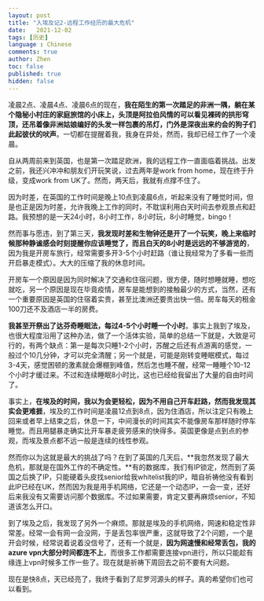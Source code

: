 ```yaml
---
layout: post
title: "入埃及记2-远程工作经历的最大危机"
date:   2021-12-02
tags: [历史]
language : Chinese
comments: true
author: Zhen
toc: false
published: true
hidden: false
---
```

凌晨2点、凌晨4点、凌晨6点的现在，**我在陌生的第一次踏足的非洲一隅，躺在某个隐秘小村庄的家庭旅馆的小床上，头顶是阿拉伯风情的可以看见裸砖的拱形穹顶，还吊着像非洲姑娘编好的头发一样包裹的吊灯，门外是深夜出来约会的狗子们此起彼伏的吠声**。一切都在提醒着我，我身在异处，然而，我却已经工作了一个凌晨。

自从两周前来到英国，也是第一次踏足欧洲，我的远程工作一直面临着挑战。出发之前，我还兴冲冲和朋友们开玩笑说，过去两年是work from home，现在终于升级，变成work from UK了。然而，两天后，我就有点撑不住了。

因为时差，在英国的工作时间是晚上10点到凌晨6点，听起来没有了睡觉时间，但是也正是因为时差，允许我晚上工作的同时，不耽误利用白天时间去参观景点和赶路。我预想的是一天24小时，8小时工作，8小时玩，8小时睡觉，bingo！

然而事与愿违，到了第三天，**我发现时差和生物钟还是开了一个玩笑，晚上来临时候那种静谧感会时刻提醒你应该睡觉了，而且白天的8小时是远远的不够游览的**，因为我是开房车旅行，经常需要多开3-5个小时赶路（谁让我经常为了多看一些而开启暴走模式）。大大的压缩了我的休息时间。

开房车一个原因是因为同时解决了交通和住宿问题，很方便，随时想睡就睡，想吃就吃，另一个原因是现在毕竟疫情，房车是能想到的接触最少的方式，当然，还有一个重要原因是英国的住宿着实贵，甚至比澳洲还要贵出快一倍。房车每天的租金100刀还不及酒店一半的房费。

**我甚至开祭出了达芬奇睡眠法，每过4-5个小时睡一个小时**。事实上我到了埃及，也很大程度沿用了这种办法，做了一个活体实验，简单的总结一下就是，大致是可行的，有两个缺点：第一是每次只睡1-2个小时，苏醒之后还有点游离的感觉，一般过个10几分钟，才可以完全清醒；另一个就是，可能是刚转变睡眠模式，每过3-4天，感觉困顿的激素就会爆棚到峰值，然后怎也睡不醒，经常一睡睡个10-12个小时才缓过来。不过和连续睡眠8小时比，这也已经给我留出了大量的自由时间了。

事实上，**在埃及的时间，我以为会更轻松，因为不用自己开车赶路，然而我发现其实会更难捱**，埃及的工作时间是凌晨12点到8点，因为住酒店，所以注定只有晚上回来或者早上结束之后，休息一下，中间漫长的时间其实不能像房车那样随时停车睡觉。而且用腿暴走确实比开车暴走疲劳感来的快得多。英国更像是点到点的参观，而埃及景点都不远一般是连续的线性参观。

然而你以为这就是最大的挑战了吗？在到了英国的几天后，**我忽然发现了最大危机，那就是在国外工作的不确定性。**有的数据库，我们有IP锁定，然而到了英国之后换了IP，只能硬着头皮找senior给我whitelist我的IP，暗自祈祷他没有看到此IP已经在UK，然而因为我是用手机网络，它还是一个动态IP，一会一变，还好后来我没有又需要访问那个数据库。不过如果需要，肯定又要再麻烦senior，不知道该怎么开口。

到了埃及之后，我发现了另外一个麻烦。那就是埃及的手机网络，网速和稳定性非常差。经常一会有网一会没网，于是丢包率很严重，这就导致了2个问题，一个是开会时候，经常说着说着没信号了，还有一个就是，**因为网速慢和经常丢包，我的azure vpn大部分时间都连不上**，而很多工作都需要连接vpn进行，所以只能趁有缘连上vpn时候多工作一些了。现在就是祈祷下周回去之前不要有大问题。

现在是快8点，天已经亮了，我终于看到了尼罗河源头的样子。真的希望你们也可以看到。
<!--stackedit_data:
eyJoaXN0b3J5IjpbLTExMDQyOTg1NzksMTIyNTMwODQ0OF19
-->